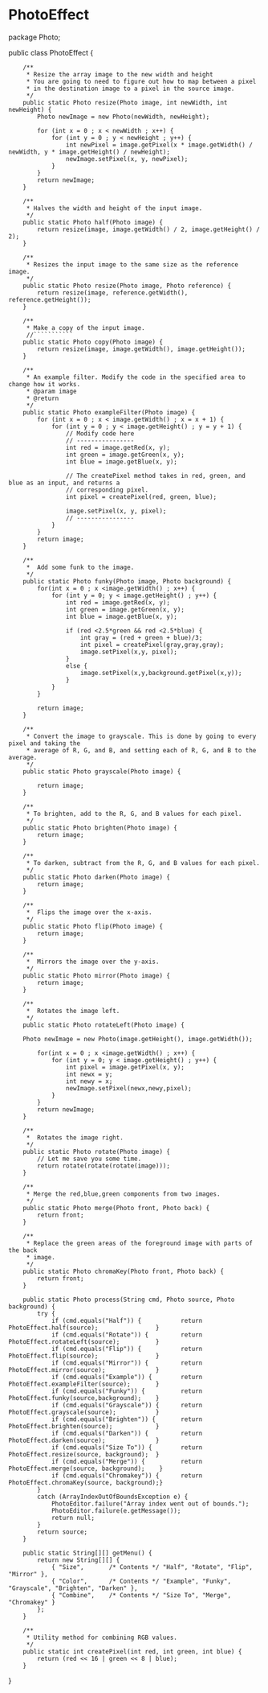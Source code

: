 PhotoEffect
===========
package Photo;

public class PhotoEffect {

		
		/**
		 * Resize the array image to the new width and height
		 * You are going to need to figure out how to map between a pixel
		 * in the destination image to a pixel in the source image.
		 */
		public static Photo resize(Photo image, int newWidth, int newHeight) {
			Photo newImage = new Photo(newWidth, newHeight);
			
			for (int x = 0 ; x < newWidth ; x++) {
				for (int y = 0 ; y < newHeight ; y++) {
					int newPixel = image.getPixel(x * image.getWidth() / newWidth, y * image.getHeight() / newHeight);
					newImage.setPixel(x, y, newPixel);
				}
			}
			return newImage;
		}
		
		/**
		 * Halves the width and height of the input image.
		 */
		public static Photo half(Photo image) {
			return resize(image, image.getWidth() / 2, image.getHeight() / 2);
		}

		/**
		 * Resizes the input image to the same size as the reference image.
		 */
		public static Photo resize(Photo image, Photo reference) {
			return resize(image, reference.getWidth(), reference.getHeight());
		}

		/**
		 * Make a copy of the input image.
		 //```````````
		public static Photo copy(Photo image) {
			return resize(image, image.getWidth(), image.getHeight());
		}
		
		/**
		 * An example filter. Modify the code in the specified area to change how it works. 
		 * @param image
		 * @return
		 */
		public static Photo exampleFilter(Photo image) {
			for (int x = 0 ; x < image.getWidth() ; x = x + 1) {
				for (int y = 0 ; y < image.getHeight() ; y = y + 1) {
					// Modify code here
					// ----------------
					int red = image.getRed(x, y);
					int green = image.getGreen(x, y);
					int blue = image.getBlue(x, y);
					
					// The createPixel method takes in red, green, and blue as an input, and returns a
					// corresponding pixel.
					int pixel = createPixel(red, green, blue);
					
					image.setPixel(x, y, pixel);
					// ----------------
				}
			}
			return image;
		}
		
		/**
		 *	Add some funk to the image.
		 */
		public static Photo funky(Photo image, Photo background) {
			for(int x = 0 ; x <image.getWidth() ; x++) {
				for (int y = 0; y < image.getHeight() ; y++) {
					int red = image.getRed(x, y);
					int green = image.getGreen(x, y);
					int blue = image.getBlue(x, y);
					
					if (red <2.5*green && red <2.5*blue) {
						int gray = (red + green + blue)/3;
						int pixel = createPixel(gray,gray,gray);
						image.setPixel(x,y, pixel);
					}
					else {
						image.setPixel(x,y,background.getPixel(x,y));
					}
				}
			}
				
			return image;
		}
		
	    /**
	     * Convert the image to grayscale. This is done by going to every pixel and taking the
	     * average of R, G, and B, and setting each of R, G, and B to the average.
	     */
		public static Photo grayscale(Photo image) {
			
			return image;
		}
		
		/**
		 * To brighten, add to the R, G, and B values for each pixel.
		 */
		public static Photo brighten(Photo image) {
			return image;
		}
		
		/**
		 * To darken, subtract from the R, G, and B values for each pixel.
		 */
		public static Photo darken(Photo image) {
			return image;
		}
		
		/**
		 *	Flips the image over the x-axis.
		 */
		public static Photo flip(Photo image) {
			return image;
		}

		/**
		 *	Mirrors the image over the y-axis.
		 */
		public static Photo mirror(Photo image) {
			return image;
		}

		/**
		 *	Rotates the image left.
		 */
		public static Photo rotateLeft(Photo image) {
			
		Photo newImage = new Photo(image.getHeight(), image.getWidth());
			
			for(int x = 0 ; x <image.getWidth() ; x++) {
				for (int y = 0; y < image.getHeight() ; y++) {
					int pixel = image.getPixel(x, y);
					int newx = y;
					int newy = x;
					newImage.setPixel(newx,newy,pixel);
				}
			}
			return newImage;
		}

		/**
		 *	Rotates the image right.
		 */
		public static Photo rotate(Photo image) {
			// Let me save you some time.
			return rotate(rotate(rotate(image)));
		}

		/** 
		 * Merge the red,blue,green components from two images.
		 */
		public static Photo merge(Photo front, Photo back) {
			return front;
		}

		/**
		 * Replace the green areas of the foreground image with parts of the back
		 * image.
		 */
		public static Photo chromaKey(Photo front, Photo back) {
			return front;
		}
		
		public static Photo process(String cmd, Photo source, Photo background) {
			try {
				if (cmd.equals("Half")) {			return PhotoEffect.half(source); 				}
				if (cmd.equals("Rotate")) {			return PhotoEffect.rotateLeft(source);			}
				if (cmd.equals("Flip")) {			return PhotoEffect.flip(source);				}
				if (cmd.equals("Mirror")) {			return PhotoEffect.mirror(source);				}
				if (cmd.equals("Example")) {		return PhotoEffect.exampleFilter(source);		}
				if (cmd.equals("Funky")) {			return PhotoEffect.funky(source,background);	}
				if (cmd.equals("Grayscale")) {		return PhotoEffect.grayscale(source);			}
				if (cmd.equals("Brighten")) {		return PhotoEffect.brighten(source);			}
				if (cmd.equals("Darken")) {			return PhotoEffect.darken(source);				}
				if (cmd.equals("Size To")) {		return PhotoEffect.resize(source, background);  }
				if (cmd.equals("Merge")) {			return PhotoEffect.merge(source, background);	 }
				if (cmd.equals("Chromakey")) {		return PhotoEffect.chromaKey(source, background);}
			}
			catch (ArrayIndexOutOfBoundsException e) {
				PhotoEditor.failure("Array index went out of bounds.");
				PhotoEditor.failure(e.getMessage());
				return null;
			}
			return source;
		}
		
		public static String[][] getMenu() {
			return new String[][] {
				{ "Size", 		/* Contents */ "Half", "Rotate", "Flip", "Mirror" },
				{ "Color", 		/* Contents */ "Example", "Funky", "Grayscale", "Brighten", "Darken" },
				{ "Combine", 	/* Contents */ "Size To", "Merge", "Chromakey" }
			};
		}
		
		/**
		 * Utility method for combining RGB values.
		 */
		public static int createPixel(int red, int green, int blue) {
			return (red << 16 | green << 8 | blue);
		}
}

